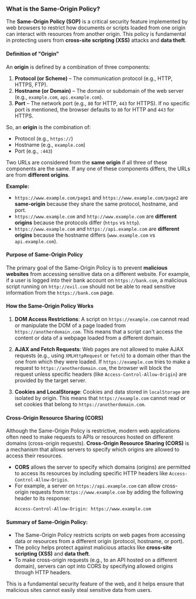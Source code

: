 ### What is the Same-Origin Policy?

The **Same-Origin Policy (SOP)** is a critical security feature implemented by web browsers to restrict how documents or scripts loaded from one origin can interact with resources from another origin. This policy is fundamental in protecting users from **cross-site scripting (XSS)** attacks and **data theft**.

#### **Definition of "Origin"**
An **origin** is defined by a combination of three components:
1. **Protocol (or Scheme)** – The communication protocol (e.g., HTTP, HTTPS, FTP).
2. **Hostname (or Domain)** – The domain or subdomain of the web server (e.g., `example.com`, `api.example.com`).
3. **Port** – The network port (e.g., `80` for HTTP, `443` for HTTPS). If no specific port is mentioned, the browser defaults to `80` for HTTP and `443` for HTTPS.

So, an **origin** is the combination of:
- Protocol (e.g., `https://`)
- Hostname (e.g., `example.com`)
- Port (e.g., `:443`)

Two URLs are considered from the **same origin** if all three of these components are the same. If any one of these components differs, the URLs are from **different origins**.

**Example:**
- `https://www.example.com/page1` and `https://www.example.com/page2` are **same-origin** because they share the same protocol, hostname, and port.
- `https://www.example.com` and `http://www.example.com` are **different origins** because the protocols differ (`https` vs `http`).
- `https://www.example.com` and `https://api.example.com` are **different origins** because the hostname differs (`www.example.com` vs `api.example.com`).

#### **Purpose of Same-Origin Policy**
The primary goal of the Same-Origin Policy is to prevent **malicious websites** from accessing sensitive data on a different website. For example, if a user is logged into their bank account on `https://bank.com`, a malicious script running on `http://evil.com` should not be able to read sensitive information from the `https://bank.com` page.

#### **How the Same-Origin Policy Works**
1. **DOM Access Restrictions**: A script on `https://example.com` cannot read or manipulate the DOM of a page loaded from `https://anotherdomain.com`. This means that a script can't access the content or data of a webpage loaded from a different domain.
   
2. **AJAX and Fetch Requests**: Web pages are not allowed to make AJAX requests (e.g., using `XMLHttpRequest` or `fetch`) to a domain other than the one from which they were loaded. If `https://example.com` tries to make a request to `https://anotherdomain.com`, the browser will block the request unless specific headers (like `Access-Control-Allow-Origin`) are provided by the target server.

3. **Cookies and LocalStorage**: Cookies and data stored in `localStorage` are isolated by origin. This means that `https://example.com` cannot read or set cookies that belong to `https://anotherdomain.com`.

#### **Cross-Origin Resource Sharing (CORS)**
Although the Same-Origin Policy is restrictive, modern web applications often need to make requests to APIs or resources hosted on different domains (cross-origin requests). **Cross-Origin Resource Sharing (CORS)** is a mechanism that allows servers to specify which origins are allowed to access their resources.

- **CORS** allows the server to specify which domains (origins) are permitted to access its resources by including specific HTTP headers like `Access-Control-Allow-Origin`.
- For example, a server on `https://api.example.com` can allow cross-origin requests from `https://www.example.com` by adding the following header to its response:
  ```
  Access-Control-Allow-Origin: https://www.example.com
  ```

#### **Summary of Same-Origin Policy:**
- The Same-Origin Policy restricts scripts on web pages from accessing data or resources from a different origin (protocol, hostname, or port).
- The policy helps protect against malicious attacks like **cross-site scripting (XSS)** and **data theft**.
- To make cross-origin requests (e.g., to an API hosted on a different domain), servers can opt into CORS by specifying allowed origins through HTTP headers.

This is a fundamental security feature of the web, and it helps ensure that malicious sites cannot easily steal sensitive data from users.